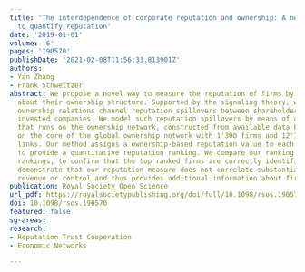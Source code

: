 ```yaml
---
title: 'The interdependence of corporate reputation and ownership: A network approach
  to quantify reputation'
date: '2019-01-01'
volume: '6'
pages: '190570'
publishDate: '2021-02-08T11:56:33.813901Z'
authors:
- Yan Zhang
- Frank Schweitzer
abstract: We propose a novel way to measure the reputation of firms by using information
  about their ownership structure. Supported by the signaling theory, we argue that
  ownership relations channel reputation spillovers between shareholders and their
  invested companies. We model such reputation spillovers by means of a simple dynamics
  that runs on the ownership network, constructed from available data bases. We focus
  on the core of the global ownership network with 1'300 firms and 12'100 ownership
  links. Our method assigns a ownership-based reputation value to each firm, used
  to provide a quantitative reputation ranking. We compare our ranking with alternative
  rankings, to confirm that the top ranked firms are correctly identified. We also
  demonstrate that our reputation measure does not correlate substantially with operating
  revenue or control and thus provides additional information about firms.
publication: Royal Society Open Science
url_pdf: https://royalsocietypublishing.org/doi/full/10.1098/rsos.190570
doi: 10.1098/rsos.190570
featured: false
sg-areas:
research: 
- Reputation Trust Cooperation
- Economic Networks

---
```

